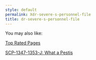 ```yaml
---
style: default
permalink: Xdr-severe-s-personnel-file
title: dr-severe-s-personnel-file
---
```

You may also like:

[Top Rated Pages](http://scp-wiki.net/top-rated-pages)

[SCP-1347-1353-J: What a Pestis](http://scp-wiki.net/scp-1347-1353-j)
